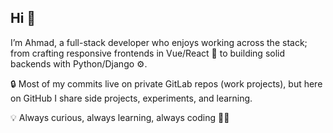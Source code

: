 ## Hi 👋

<!--
**A7mat/a7mat** is a ✨ _special_ ✨ repository because its `README.md` (this file) appears on your GitHub profile.

Here are some ideas to get you started:

- 🔭 I’m currently working on ...
- 🌱 I’m currently learning ...
- 👯 I’m looking to collaborate on ...
- 🤔 I’m looking for help with ...
- 💬 Ask me about ...
- 📫 How to reach me: ...
- 😄 Pronouns: ...
- ⚡ Fun fact: ...
-->

I’m Ahmad, a full-stack developer who enjoys working across the stack;
from crafting responsive frontends in Vue/React 🎨 to building solid backends with Python/Django ⚙️.

🔒 Most of my commits live on private GitLab repos (work projects),
but here on GitHub I share side projects, experiments, and learning.

💡 Always curious, always learning, always coding 🚀✨
